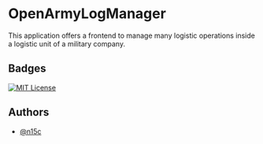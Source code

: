 
# OpenArmyLogManager

This application offers a frontend to manage many logistic operations inside a logistic unit of a military company.


## Badges

[![MIT License](https://img.shields.io/badge/License-MIT-green.svg)](https://choosealicense.com/licenses/mit/)


## Authors

- [@n15c](https://www.github.com/n15c)
